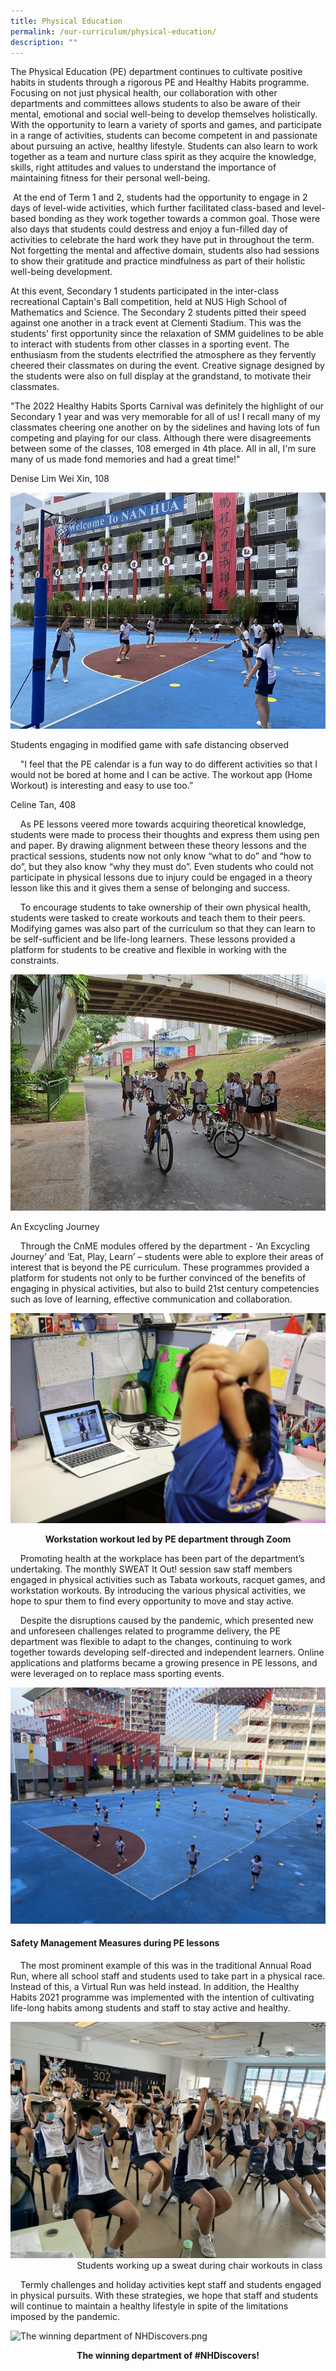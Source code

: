 ```yaml
---
title: Physical Education
permalink: /our-curriculum/physical-education/
description: ""
---
```

The Physical Education (PE) department continues to cultivate positive habits in students through a rigorous PE and Healthy Habits programme. Focusing on not just physical health, our collaboration with other departments and committees allows students to also be aware of their mental, emotional and social well-being to develop themselves holistically. With the opportunity to learn a variety of sports and games, and participate in a range of activities, students can become competent in and passionate about pursuing an active, healthy lifestyle. Students can also learn to work together as a team and nurture class spirit as they acquire the knowledge, skills, right attitudes and values to understand the importance of maintaining fitness for their personal well-being.

 At the end of Term 1 and 2, students had the opportunity to engage in 2 days of level-wide activities, which further facilitated class-based and level-based bonding as they work together towards a common goal. Those were also days that students could destress and enjoy a fun-filled day of activities to celebrate the hard work they have put in throughout the term. Not forgetting the mental and affective domain, students also had sessions to show their gratitude and practice mindfulness as part of their holistic well-being development.
 
 At this event, Secondary 1 students participated in the inter-class recreational Captain's Ball competition, held at NUS High School of Mathematics and Science. The Secondary 2 students pitted their speed against one another in a track event at Clementi Stadium. This was the students' first opportunity since the relaxation of SMM guidelines to be able to interact with students from other classes in a sporting event. The enthusiasm from the students electrified the atmosphere as they fervently cheered their classmates on during the event. Creative signage designed by the students were also on full display at the grandstand, to motivate their classmates.
 
 "The 2022 Healthy Habits Sports Carnival was definitely the highlight of our Secondary 1 year and was very memorable for all of us! I recall many of my classmates cheering one another on by the sidelines and having lots of fun competing and playing for our class. Although there were disagreements between some of the classes, 108 emerged in 4th place. All in all, I'm sure many of us made fond memories and had a great time!"
 
 Denise Lim Wei Xin, 108
 
 

![Students engaging in modified game with safe distancing observed.JPG](/images/Students%20engaging%20in%20modified%20game%20with%20safe%20distancing%20observed.jpg)

Students engaging in modified game with safe distancing observed

    "I feel that the PE calendar is a fun way to do different activities so that I would not be bored at home and I can be active. The workout app (Home Workout) is interesting and easy to use too.”  

Celine Tan, 408

    As PE lessons veered more towards acquiring theoretical knowledge, students were made to process their thoughts and express them using pen and paper. By drawing alignment between these theory lessons and the practical sessions, students now not only know “what to do” and “how to do”, but they also know “why they must do”. Even students who could not participate in physical lessons due to injury could be engaged in a theory lesson like this and it gives them a sense of belonging and success.  

    To encourage students to take ownership of their own physical health, students were tasked to create workouts and teach them to their peers. Modifying games was also part of the curriculum so that they can learn to be self-sufficient and be life-long learners. These lessons provided a platform for students to be creative and flexible in working with the constraints.

![An Excycling Journey.jpeg](/images/An%20Excycling%20Journey.jpeg)

An Excycling Journey

    Through the CnME modules offered by the department - ‘An Excycling Journey’ and ‘Eat, Play, Learn’ – students were able to explore their areas of interest that is beyond the PE curriculum. These programmes provided a platform for students not only to be further convinced of the benefits of engaging in physical activities, but also to build 21st century competencies such as love of learning, effective communication and collaboration.

![Workstation workout led by PE department through Zoom.JPG](/images/Workstation%20workout%20led%20by%20PE%20department%20through%20Zoom.jpg)

<p style="text-align: center"><strong>Workstation workout led by PE department through Zoom</strong></p>

  

    Promoting health at the workplace has been part of the department’s undertaking. The monthly SWEAT It Out! session saw staff members engaged in physical activities such as Tabata workouts, racquet games, and workstation workouts. By introducing the various physical activities, we hope to spur them to find every opportunity to move and stay active.  

  

    Despite the disruptions caused by the pandemic, which presented new and unforeseen challenges related to programme delivery, the PE department was flexible to adapt to the changes, continuing to work together towards developing self-directed and independent learners. Online applications and platforms became a growing presence in PE lessons, and were leveraged on to replace mass sporting events. 

  

![Safe Management Measures during PE lessons.jpg](/images/Safe%20Management%20Measures%20during%20PE%20lessons.jpg)  

  

#### Safety Management Measures during PE lessons   

  

    The most prominent example of this was in the traditional Annual Road Run, where all school staff and students used to take part in a physical race. Instead of this, a Virtual Run was held instead. In addition, the Healthy Habits 2021 programme was implemented with the intention of cultivating life-long habits among students and staff to stay active and healthy.   

  

![Students working up a sweat during chair workouts in class.jpg](/images/Students%20working%20up%20a%20sweat%20during%20chair%20workouts%20in%20class.jpg)  
                           Students working up a sweat during chair workouts in class  

  

    Termly challenges and holiday activities kept staff and students engaged in physical pursuits. With these strategies, we hope that staff and students will continue to maintain a healthy lifestyle in spite of the limitations imposed by the pandemic.  
  
![The winning department of NHDiscovers.png](/images/The%20winning%20department%20of%20NHDiscovers.png)  
  
<p style="text-align: center"><strong>The winning department of #NHDiscovers!</strong></p>
